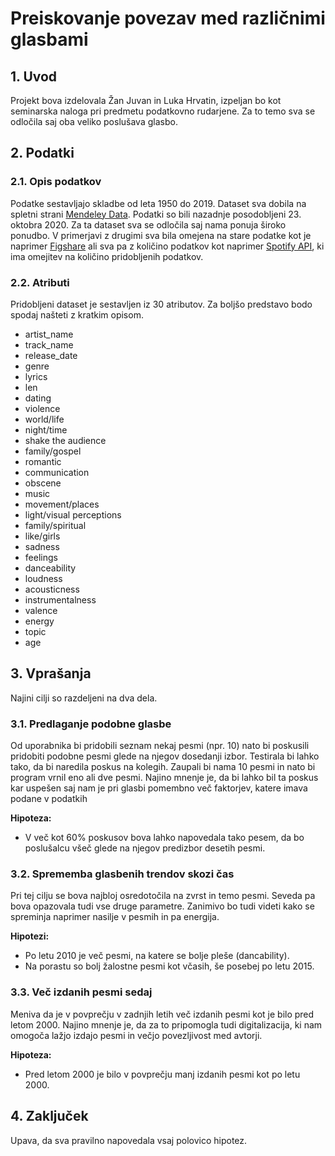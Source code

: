 # Preiskovanje povezav med različnimi glasbami

## 1. Uvod
Projekt bova izdelovala Žan Juvan in Luka Hrvatin, izpeljan bo kot seminarska naloga pri predmetu podatkovno rudarjene. Za to temo sva se odločila saj oba veliko poslušava glasbo. 

## 2. Podatki 
### 2.1. Opis podatkov
Podatke sestavljajo skladbe od leta 1950 do 2019. Dataset sva dobila na spletni strani [Mendeley Data](https://data.mendeley.com/datasets/3t9vbwxgr5/2). Podatki so bili nazadnje posodobljeni 23. oktobra 2020. Za ta dataset sva se odločila saj nama ponuja široko ponudbo. V primerjavi z drugimi sva bila omejena na stare podatke kot je naprimer [Figshare](https://figshare.com/articles/dataset/Main_Dataset_for_Evolution_of_Popular_Music_USA_1960_2010_/1309953) ali sva pa z količino podatkov kot naprimer [Spotify API](https://corgis-edu.github.io/corgis/csv/music/), ki ima omejitev na količino pridobljenih podatkov. 
### 2.2. Atributi
Pridobljeni dataset je sestavljen iz 30 atributov. Za boljšo predstavo bodo spodaj našteti z kratkim opisom.
 - artist_name
 - track_name 
 - release_date 
 - genre 
 - lyrics 
 - len 
 - dating 
 - violence
 - world/life
 - night/time
 - shake the audience
 - family/gospel
 - romantic
 - communication
 - obscene
 - music
 - movement/places
 - light/visual perceptions
 - family/spiritual
 - like/girls
 - sadness 
 - feelings 
 - danceability 
 - loudness 
 - acousticness
 - instrumentalness 
 - valence 
 - energy 
 - topic
 - age



## 3. Vprašanja
Najini cilji so razdeljeni na dva dela.
### 3.1. Predlaganje podobne glasbe
Od uporabnika bi pridobili seznam nekaj pesmi (npr. 10) nato bi poskusili pridobiti podobne pesmi glede na njegov dosedanji izbor. Testirala bi lahko tako, da bi naredila poskus na kolegih. Zaupali bi nama 10 pesmi in nato bi program vrnil eno ali dve pesmi. Najino mnenje je, da bi lahko bil ta poskus kar uspešen saj nam je pri glasbi pomembno več faktorjev, katere imava podane v podatkih

**Hipoteza:**
 * V več kot 60% poskusov bova lahko napovedala tako pesem, da bo poslušalcu všeč glede na njegov predizbor desetih pesmi.
### 3.2. Sprememba glasbenih trendov skozi čas
Pri tej cilju se bova najbloj osredotočila na zvrst in temo pesmi. Seveda pa bova opazovala tudi vse druge parametre. Zanimivo bo tudi videti kako se spreminja naprimer nasilje v pesmih in pa energija.

**Hipotezi:**
 * Po letu 2010 je več pesmi, na katere se bolje pleše (dancability).
 * Na porastu so bolj žalostne pesmi kot včasih, še posebej po letu 2015.

### 3.3. Več izdanih pesmi sedaj
Meniva da je v povprečju v zadnjih letih več izdanih pesmi kot je bilo pred letom 2000. Najino mnenje je, da za to pripomogla tudi digitalizacija, ki nam omogoča lažjo izdajo pesmi in večjo povezljivost med avtorji.

**Hipoteza:**
 * Pred letom 2000 je bilo v povprečju manj izdanih pesmi kot po letu 2000.
## 4. Zaključek
Upava, da sva pravilno napovedala vsaj polovico hipotez. 
